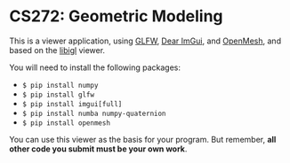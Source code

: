 # CS272: Geometric Modeling

This is a viewer application, using [GLFW](https://www.glfw.org), [Dear ImGui](https://github.com/ocornut/imgui), and [OpenMesh](https://www.openmesh.org), and based on the [libigl](https://libigl.github.io) viewer.

You will need to install the following packages:

 * `$ pip install numpy`
 * `$ pip install glfw`
 * `$ pip install imgui[full]`
 * `$ pip install numba numpy-quaternion`
 * `$ pip install openmesh`

You can use this viewer as the basis for your program. But remember, **all other code you submit must be your own work**.

